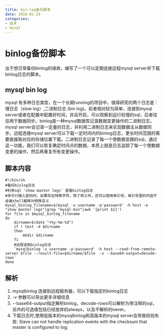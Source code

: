 ```yaml
---
title: bin-log备份脚本
date: 2018-01-29
categories: 
- 技术
- mysql
---
```

# binlog备份脚本
出于想日常备份binlog的缘故，编写了一个可以定期连接远程mysql server并下载binlog日志的脚本。

## mysql bin log
mysql 有多种日志类型，在一个长期running的项目中，值得研究的两个日志是：慢日志（slow log）,二进制日志 (bin log)。前者相对较为简单，连接到mysql server或者在配置中配置好时间，并且开启，可以观察到运行较慢的sql，后者往往用于数据同步。binlog是一种mysql数据库记录数据变更操作的二进制日志，mysql server会记录一定量的日志，并利用二进制日志来实现数据主从数据同步。远程连接mysql server可以下载一定时间内的binlog日志，更长时间范围的需要直接取对应的存储位置下载。二进制日志记录了每一个使数据变跟的sql，通过这一功能，我们可以恢复确定时间点的数据，本质上就是日志追踪了每一个使数据变更的操作，然后再重复所有变更操作。

## 脚本内容

```
#!/bin/sh
#备份binlog日志
#利用sql 'show master logs' 查看binlog日志
#命令行输入密码时，如果存在特殊字符，除了转义外，还可以使用单引号，单引号里的内容不会被shell解释为特殊含义
mysql_binlog_filename=$(mysql -u username -p'password' -h host -e "show master logs"|grep "mysql-bin"|awk '{print $1}')
for file in $mysql_binlog_filename
do
	dirname=$(date "+%y-%m-%d")
	if ! test -d $dirname
	then
		mkdir $dirname
	fi
	#远程读取binlog日志
	`mysqlbinlog -u username -p'password' -h host --read-from-remote-server $file --result-file=$dirname/$file  -v --base64-output=decode-rows`
done
```

## 解析
1. mysqlbinlog 连接到远程服务器，可以下载指定的binlog日志
2. -v 参数可以导出更多详细信息
3. --base64-output指定解析binlog，decode-rows可以解析为带注释的sql，另外的可选值包括已经放弃的always，以及不解析的never。
4. 下载日志时,使用低版本的mysqlbinlog和高版本的mysql server会导致校验失败: Slave can not handle replication events with the checksum that master is configured to log;

